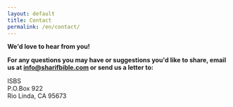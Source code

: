 ```yaml
---
layout: default
title: Contact
permalink: /en/contact/
---
```

**We'd love to hear from you!**  

**For any questions you may have or suggestions you'd like to share, email us at info@sharifbible.com or send us a letter to:**  

ISBS  
P.O.Box 922  
Rio Linda, CA 95673

